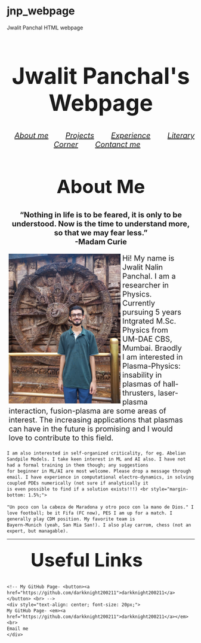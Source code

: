 # jnp_webpage
Jwalit Panchal HTML webpage
<h1 style="text-align:center; font-size: 60px;">Jwalit Panchal's Webpage</h1>

<!-- Menu for the website -->

<div style="text-align: center;font-size: 20px;">
    <em>
    <a style="padding: 20px;" href="about.html">About me</a>
    <a style="padding: 20px;" href="projects.html">Projects</a>
    <a style="padding: 20px;" href="">Experience</a>
    <a style="padding: 20px;" href="literary_corner.html">Literary Corner</a>
    <a style="padding: 20px;" href="contact_me.html">Contanct me</a>
    </em>
</div>



<h1 style="text-align:center; font-size: 50px;">About Me</h1>

<h2 style="text-align: center; font-size: 20px;"> “Nothing in life is to be feared, it is only to be understood. Now is the time to understand more, so that we may fear less.” <br> -Madam Curie </h2>

<p style="font-size: 20px; margin-left:1%; margin-right:5%">
    <img src="images/profile_bhub.jpg" style="width: 300px; height: 400px; float: Left; margin-right: 1%;">
    Hi! My name is Jwalit Nalin Panchal. I am a researcher in Physics. Currently pursuing 5 years Intgrated M.Sc. Physics from UM-DAE CBS, Mumbai. Braodly I am interested in Plasma-Physics: insability 
    in plasmas of hall-thrusters, laser-plasma interaction, fusion-plasma are some areas of interest. The increasing applications that plasmas can have in the future is promising and I would love
    to contribute to this field.<br style="margin-bottom: 1.5%;">

    I am also interested in self-organized criticality, for eg. Abelian Sandpile Models. I take keen interest in ML and AI also. I have not had a formal training in them though; any suggestions
    for beginner in ML/AI are most welcome. Please drop a message through email. I have experience in computational electro-dynamics, in solving coupled PDEs numerically (not sure if analytically it
    is even possible to find if a solution exists!!!) <br style="margin-bottom: 1.5%;">

    "Un poco con la cabeza de Maradona y otro poco con la mano de Dios." I love football; be it Fifa (FC now), PES I am up for a match. I generally play CDM position. My favorite team is
    Bayern-Munich (yeah, San Mia San!). I also play carrom, chess (not an expert, but managable).
</p>

<hr>

<h1 style="text-align:center; font-size: 50px; margin-top: 5%; margin-right: 15%;">Useful Links</h1>

<!-- <p style="font-size: 20px; margin-left:5%; margin-right:1%;"> -->
    <!-- My GitHub Page- <button><a href="https://github.com/darkknight200211">darkknight200211</a></button> <br> -->
    <div style="text-align: center; font-size: 20px;">
    My GitHub Page- <em><a href="https://github.com/darkknight200211">darkknight200211</a></em> <br>
    Email me
    </div>
<!-- </p> -->
